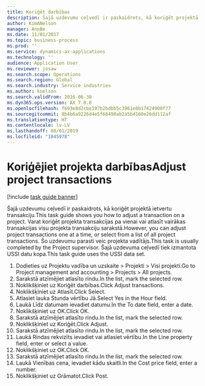 ```yaml
---
title: Koriģēt darbības
description: Šajā uzdevumu ceļvedī ir paskaidrots, kā koriģēt projektā ietvertu transakciju.
author: KimANelson
manager: AnnBe
ms.date: 11/01/2017
ms.topic: business-process
ms.prod: ''
ms.service: dynamics-ax-applications
ms.technology: ''
audience: Application User
ms.reviewer: josaw
ms.search.scope: Operations
ms.search.region: Global
ms.search.industry: Service industries
ms.author: knelson
ms.search.validFrom: 2016-06-30
ms.dyn365.ops.version: AX 7.0.0
ms.openlocfilehash: f693e8d2cbe197b2bdbb5c3961e8b17424908f77
ms.sourcegitcommit: 8b4b6a9226d4e5f66498ab2a5b4160e26dd112af
ms.translationtype: HT
ms.contentlocale: lv-LV
ms.lasthandoff: 08/01/2019
ms.locfileid: "1845978"
---
```

# <a name="adjust-project-transactions"></a><span data-ttu-id="23420-103">Koriģējiet projekta darbības</span><span class="sxs-lookup"><span data-stu-id="23420-103">Adjust project transactions</span></span>

[!include [task guide banner](../../includes/task-guide-banner.md)]

<span data-ttu-id="23420-104">Šajā uzdevumu ceļvedī ir paskaidrots, kā koriģēt projektā ietvertu transakciju.</span><span class="sxs-lookup"><span data-stu-id="23420-104">This task guide shows you how to adjust a transaction on a project.</span></span> <span data-ttu-id="23420-105">Varat koriģēt projekta transakcijas pa vienai vai atlasīt vairākas transakcijas visu projekta transakciju sarakstā.</span><span class="sxs-lookup"><span data-stu-id="23420-105">However, you can adjust project transactions one at a time, or select from a list of all project transactions.</span></span> <span data-ttu-id="23420-106">Šo uzdevumu parasti veic projekta vadītājs.</span><span class="sxs-lookup"><span data-stu-id="23420-106">This task is usually completed by the Project supervisor.</span></span> <span data-ttu-id="23420-107">Šajā uzdevuma ceļvedī tiek izmantota USSI datu kopa.</span><span class="sxs-lookup"><span data-stu-id="23420-107">This task guide uses the USSI data set.</span></span>

1. <span data-ttu-id="23420-108">Dodieties uz Projektu vadība un uzskaite > Projekti > Visi projekti.</span><span class="sxs-lookup"><span data-stu-id="23420-108">Go to Project management and accounting > Projects > All projects.</span></span> 
2. <span data-ttu-id="23420-109">Sarakstā atzīmējiet atlasīto rindu.</span><span class="sxs-lookup"><span data-stu-id="23420-109">In the list, mark the selected row.</span></span> 
3. <span data-ttu-id="23420-110">Noklikšķiniet uz Koriģēt darbības.</span><span class="sxs-lookup"><span data-stu-id="23420-110">Click Adjust transactions.</span></span> 
4. <span data-ttu-id="23420-111">Noklikšķiniet uz Atlasīt.</span><span class="sxs-lookup"><span data-stu-id="23420-111">Click Select.</span></span> 
5. <span data-ttu-id="23420-112">Atlasiet lauka Stunda vērtību Jā.</span><span class="sxs-lookup"><span data-stu-id="23420-112">Select Yes in the Hour field.</span></span> 
6. <span data-ttu-id="23420-113">Laukā Līdz datumam ievadiet datumu.</span><span class="sxs-lookup"><span data-stu-id="23420-113">In the To date field, enter a date.</span></span> 
7. <span data-ttu-id="23420-114">Noklikšķiniet uz OK.</span><span class="sxs-lookup"><span data-stu-id="23420-114">Click OK.</span></span> 
8. <span data-ttu-id="23420-115">Sarakstā atzīmējiet atlasīto rindu.</span><span class="sxs-lookup"><span data-stu-id="23420-115">In the list, mark the selected row.</span></span> 
9. <span data-ttu-id="23420-116">Noklikšķiniet uz Koriģēt.</span><span class="sxs-lookup"><span data-stu-id="23420-116">Click Adjust.</span></span> 
10. <span data-ttu-id="23420-117">Sarakstā atzīmējiet atlasīto rindu.</span><span class="sxs-lookup"><span data-stu-id="23420-117">In the list, mark the selected row.</span></span> 
11. <span data-ttu-id="23420-118">Laukā Rindas rekvizīts ievadiet vai atlasiet vērtību.</span><span class="sxs-lookup"><span data-stu-id="23420-118">In the Line property field, enter or select a value.</span></span> 
12. <span data-ttu-id="23420-119">Noklikšķiniet uz OK.</span><span class="sxs-lookup"><span data-stu-id="23420-119">Click OK.</span></span> 
13. <span data-ttu-id="23420-120">Sarakstā atzīmējiet atlasīto rindu.</span><span class="sxs-lookup"><span data-stu-id="23420-120">In the list, mark the selected row.</span></span> 
14. <span data-ttu-id="23420-121">Laukā Vienības cena, ievadiet kādu skaitli.</span><span class="sxs-lookup"><span data-stu-id="23420-121">In the Cost price field, enter a number.</span></span> 
15. <span data-ttu-id="23420-122">Noklikšķiniet uz Grāmatot.</span><span class="sxs-lookup"><span data-stu-id="23420-122">Click Post.</span></span> 
